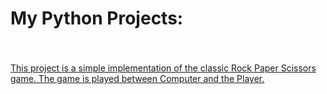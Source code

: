 # My Python Projects:
<h3><u 1. Rock Paper Scissors Game Project ></h3>
<br>
<p>This project is a simple implementation of the classic Rock Paper Scissors game. The game is played between Computer and the Player.</p>
